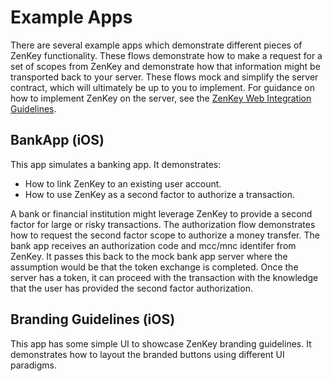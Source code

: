 
# Example Apps

There are several example apps which demonstrate different pieces of ZenKey functionality. These flows demonstrate how to make a request for a set of scopes from ZenKey and demonstrate how that information might be transported back to your server. These flows mock and simplify the server contract, which will ultimately be up to you to implement. For guidance on how to implement ZenKey on the server, see the [ZenKey Web Integration Guidelines]().

## BankApp (iOS)

This app simulates a banking app. It demonstrates:
- How to link ZenKey to an existing user account.
- How to use ZenKey as a second factor to authorize a transaction.

A bank or financial institution might leverage ZenKey to provide a second factor for large or risky transactions. The authorization flow demonstrates how to request the second factor scope to authorize a money transfer. The bank app receives an authorization code and mcc/mnc identifer from ZenKey. It passes this back to the mock bank app server where the assumption would be that the token exchange is completed. Once the server has a token, it can proceed with the transaction with the knowledge that the user has provided the second factor authorization.

## Branding Guidelines (iOS)

This app has some simple UI to showcase ZenKey branding guidelines. It demonstrates how to layout the branded buttons using different UI paradigms.
